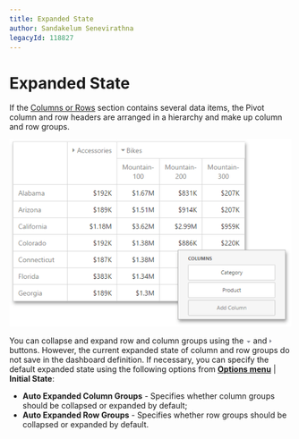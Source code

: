 ```yaml
---
title: Expanded State
author: Sandakelum Senevirathna
legacyId: 118827
---
```

# Expanded State
If the [Columns or Rows](providing-data.md) section contains several data items, the Pivot column and row headers are arranged in a hierarchy and make up column and row groups.

![wdd-pivot-expand-collapse.png](../../../../images/img125647.png)

You can collapse and expand row and column groups using the ![Pivot_Layout_ExpandCollapse_DownArrow](../../../../images/img20154.png) and ![Pivot_Layout_ExpandCollapse_UpArrow](../../../../images/img20155.png) buttons. However, the current expanded state of column and row groups do not save in the dashboard definition. If necessary, you can specify the default expanded state using the following options from **[Options menu](../../ui-elements/dashboard-item-menu.md)** | **Initial State**:
* **Auto Expanded Column Groups** - Specifies whether column groups should be collapsed or expanded by default;
* **Auto Expanded Row Groups** - Specifies whether row groups should be collapsed or expanded by default.